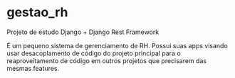 # gestao_rh
Projeto de estudo Django + Django Rest Framework

É um pequeno sistema de gerenciamento de RH.
Possui suas apps visando usar desacoplamento de código do projeto principal para o reaproveitamento de código
em outros projetos que precisarem das mesmas features.

